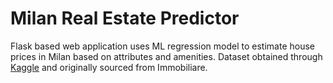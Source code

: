 # Milan Real Estate Predictor
Flask based web application uses ML regression model to estimate house prices in Milan based on attributes and amenities. Dataset obtained through [Kaggle](https://www.kaggle.com/datasets/tommasoramella/milano-housing-price) and originally sourced from Immobiliare.